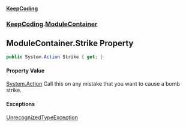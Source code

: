 #### [KeepCoding](index.md 'index')
### [KeepCoding](KeepCoding.md 'KeepCoding').[ModuleContainer](KeepCoding_ModuleContainer.md 'KeepCoding.ModuleContainer')
## ModuleContainer.Strike Property
```csharp
public System.Action Strike { get; }
```
#### Property Value
[System.Action](https://docs.microsoft.com/en-us/dotnet/api/System.Action 'System.Action')
Call this on any mistake that you want to cause a bomb strike.  
#### Exceptions
[UnrecognizedTypeException](KeepCoding_UnrecognizedTypeException.md 'KeepCoding.UnrecognizedTypeException')  
